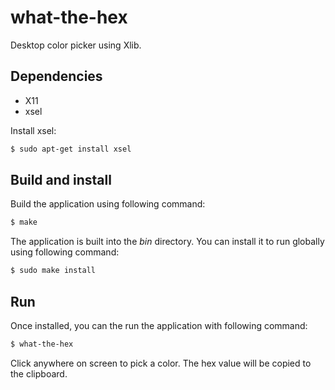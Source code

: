 # what-the-hex

Desktop color picker using Xlib.

## Dependencies

* X11
* xsel

Install xsel:

```bash
$ sudo apt-get install xsel
```

## Build and install

Build the application using following command:

```bash
$ make
```

The application is built into the *bin* directory. You can install it to run globally using following command:

```bash
$ sudo make install
```

## Run

Once installed, you can the run the application with following command:

```bash
$ what-the-hex
```

Click anywhere on screen to pick a color. The hex value will be copied to the clipboard.
